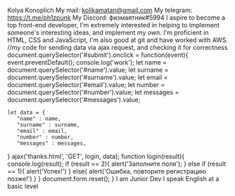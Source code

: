 Kolya Konoplich
My mail: kolikamatan@gmail.com
My telegram: https://t.me/ph1zpunk
My Discord: физмаятник#5994
I aspire to become a top front-end developer, I'm extremely interested in helping to implement someone's interesting ideas, and implement my own.
I'm proficient in HTML, CSS and JavaScript, I'm also good at git and have worked with AWS.
//my code for sending data via ajax request, and checking it for correctness
document.querySelector('#submit').onclick = function(event){
    event.preventDefault();
    console.log('work');
    let name = document.querySelector('#name').value;
    let surname = document.querySelector('#surname').value;
    let email = document.querySelector('#email').value;
    let number = document.querySelector('#number').value;
    let messages = document.querySelector('#messages').value;
  
    let data = {
       "name" : name,
       "surname" : surname,
       "email" : email,
       "number" : number,
       "messages" : messages,
    
}
    ajax('thanks.html', 'GET', login, data);
    function login(result){
        console.log(result);
        if (result == 2){
            alert('Заполните поля');
        } else if (result == 1){
            alert('Успех!')
        }
        else{
            alert('Ошибка, повторите регистрацию позже!')
        }
    }
    document.form.reset();
} 
I am Junior Dev
I speak English at a basic level